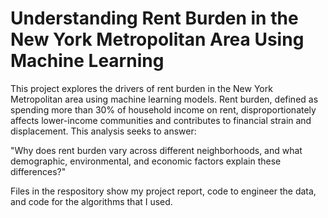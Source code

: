 #  Understanding Rent Burden in the New York Metropolitan Area Using Machine Learning
This project explores the drivers of rent burden in the New York Metropolitan area using machine learning models. Rent burden, defined as spending more than 30% of household income on rent, disproportionately affects lower-income communities and contributes to financial strain and displacement. This analysis seeks to answer:

"Why does rent burden vary across different neighborhoods, and what demographic, environmental, and economic factors explain these differences?"

Files in the respository show my project report, code to engineer the data, and code for the algorithms that I used. 
